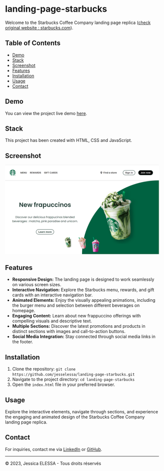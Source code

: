 # landing-page-starbucks

Welcome to the Starbucks Coffee Company landing page replica ([check original website : starbucks.com](https://www.starbucks.com/)). 

## Table of Contents

- [Demo](#demo)
- [Stack](#stack)
- [Screenshot](#screenshot)
- [Features](#features)
- [Installation](#installation)
- [Usage](#usage)
- [Contact](#contact)

## Demo

You can view the project live demo [here](https://jesselessa.github.io/landing-page-starbucks/).

## Stack

This project has been created with HTML, CSS and JavaScript.

## Screenshot

![Screenshot](./images/screenshot.png)

## Features

- **Responsive Design:** The landing page is designed to work seamlessly on various screen sizes.
- **Interactive Navigation:** Explore the Starbucks menu, rewards, and gift cards with an interactive navigation bar.
- **Animated Elements:** Enjoy the visually appealing animations, including the burger menu and selection between different beverages on homepage.
- **Engaging Content:** Learn about new frappuccino offerings with compelling visuals and descriptive text.
- **Multiple Sections:** Discover the latest promotions and products in distinct sections with images and call-to-action buttons.
- **Social Media Integration:** Stay connected through social media links in the footer.

## Installation

1. Clone the repository: `git clone https://github.com/jesselessa/landing-page-starbucks.git`
2. Navigate to the project directory: `cd landing-page-starbucks`
3. Open the `index.html` file in your preferred browser.

## Usage

Explore the interactive elements, navigate through sections, and experience the engaging and animated design of the Starbucks Coffee Company landing page replica.

## Contact

For inquiries, contact me via [LinkedIn](https://www.linkedin.com/in/jessica-elessa/) or [GitHub](https://github.com/jesselessa).

---

&copy; 2023, Jessica ELESSA - Tous droits réservés
